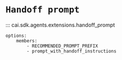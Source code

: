 # `Handoff prompt`

::: cai.sdk.agents.extensions.handoff_prompt

    options:
        members:
            - RECOMMENDED_PROMPT_PREFIX
            - prompt_with_handoff_instructions

